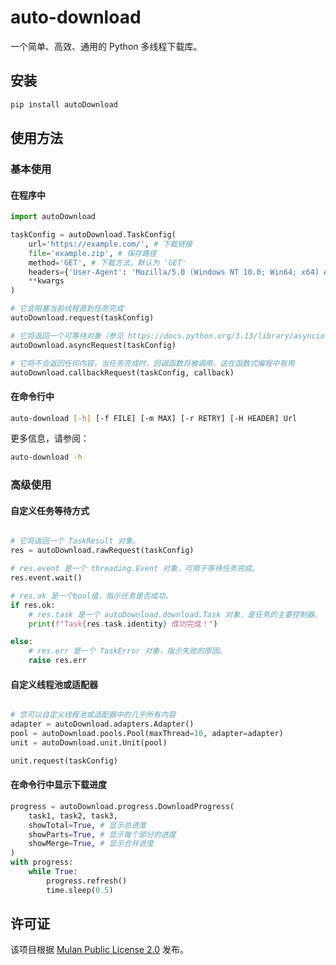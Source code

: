 # auto-download

一个简单、高效、通用的 Python 多线程下载库。

## 安装

```bash
pip install autoDownload
```

## 使用方法

### 基本使用

#### 在程序中

```python
import autoDownload

taskConfig = autoDownload.TaskConfig(
    url='https://example.com/', # 下载链接
    file='example.zip', # 保存路径
    method='GET', # 下载方法，默认为 'GET'
    headers={'User-Agent': 'Mozilla/5.0 (Windows NT 10.0; Win64; x64) AppleWebKit/537.36 (KHTML, like Gecko) Chrome/89.0.142.86 Safari/537.36'}, # 下载请求头，默认为空字典
    **kwargs
)

# 它会阻塞当前线程直到任务完成
autoDownload.request(taskConfig)

# 它将返回一个可等待对象（参见 https://docs.python.org/3.13/library/asyncio-task.html#awaitables），在异步编程中有用
autoDownload.asyncRequest(taskConfig)

# 它将不会返回任何内容，当任务完成时，回调函数将被调用。这在函数式编程中有用
autoDownload.callbackRequest(taskConfig, callback)
```

#### 在命令行中

```bash
auto-download [-h] [-f FILE] [-m MAX] [-r RETRY] [-H HEADER] Url
```

更多信息，请参阅：

```bash
auto-download -h
```

### 高级使用

#### 自定义任务等待方式

```python

# 它将返回一个 TaskResult 对象。
res = autoDownload.rawRequest(taskConfig)

# res.event 是一个 threading.Event 对象，可用于等待任务完成。
res.event.wait()

# res.ok 是一个bool值，指示任务是否成功。
if res.ok:
    # res.task 是一个 autoDownload.download.Task 对象，是任务的主要控制器。
    print(f"Task{res.task.identity} 成功完成！")

else:
    # res.err 是一个 TaskError 对象，指示失败的原因。
    raise res.err
```

#### 自定义线程池或适配器

```python

# 您可以自定义线程池或适配器中的几乎所有内容
adapter = autoDownload.adapters.Adapter()
pool = autoDownload.pools.Pool(maxThread=10, adapter=adapter)
unit = autoDownload.unit.Unit(pool)

unit.request(taskConfig)
```

#### 在命令行中显示下载进度

```python
progress = autoDownload.progress.DownloadProgress(
    task1, task2, task3,
    showTotal=True, # 显示总进度
    showParts=True, # 显示每个部分的进度
    showMerge=True, # 显示合并进度
)
with progress:
    while True:
        progress.refresh()
        time.sleep(0.5)
```

## 许可证

该项目根据 [Mulan Public License 2.0](./LICENSE) 发布。
